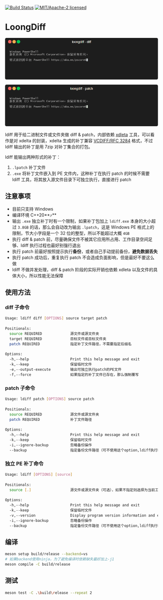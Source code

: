 [![Build Status](https://github.com/12CrazyPaul21/loongdiff-win/actions/workflows/build-and-test-ldiff.yml/badge.svg)](https://github.com/12CrazyPaul21/loongdiff-win/actions) [![MIT/Apache-2 licensed](https://img.shields.io/crates/l/lopxy.svg)](./LICENSE)

# LoongDiff

<p align="center"><img src="./terminalizer/diff.gif"/></p>

<p align="center"><img src="./terminalizer/apply.gif"/></p>

ldiff 用于给二进制文件或文件夹做 diff & patch，内部依赖 [xdleta](https://github.com/jmacd/xdelta.git) 工具，可以看作是对 xdelta 的封装，xdelta 生成的补丁兼容 [VCDIFF/RFC 3284](https://www.ietf.org/rfc/rfc3284.txt) 格式，不过 ldiff 输出的补丁是用 7zip 对补丁集合的打包。

ldiff 能输出两种形式的补丁：

1. `.lpatch` 补丁文件
2. `.exe` 将补丁文件嵌入到 PE 文件内，这种补丁在执行 patch 的时候不需要 ldiff 工具，将其放入源文件目录下可独立执行，直接进行 patch

## 注意事项

- 目前只支持 Windows
- 编译环境 C++20**⤴**
- 输出 `.exe` 独立补丁时有一个限制，如果补丁包加上 `ldiff.exe` 本身的大小超过 `3.8GB` 的话，那么会自动改为输出 `.lpatch`，这是 Windows PE 格式上的限制，节大小字段是一个 32 位的整型，所以不能超过大概 `4GB`
- 执行 diff & patch 前，尽量确保文件不被其它应用所占用、工作目录空间足够、ldiff 执行过程也最好别强行退出
- 执行 patch 前最好按照提示执行**备份**，或者自己手动提前备份，**避免数据丢失**
- 执行 patch 成功后，重复执行 patch 不会造成负面影响，但是最好不要这么做
- ldiff 不做并发处理，diff & patch 阶段的实际开销也依赖 xdleta 以及文件的具体大小，所以性能无法保障

## 使用方法

### diff 子命令

```bash
Usage: ldiff diff [OPTIONS] source target patch

Positionals:
  source REQUIRED             源文件或源文件夹
  target REQUIRED             目标文件或目标文件夹
  patch REQUIRED              指定补丁文件路径，不需要指定后缀名

Options:
  -h,--help                   Print this help message and exit
  -k,--keep                   保留临时文件
  -e,--output-execute         输出可独立执行patch的PE文件
  -f,--force                  如果指定的补丁文件已存在，那么强制覆写
```

### patch 子命令

```bash
Usage: ldiff patch [OPTIONS] source patch

Positionals:
  source REQUIRED             源文件或源文件夹
  patch REQUIRED              补丁文件路径

Options:
  -h,--help                   Print this help message and exit
  -k,--keep                   保留临时文件
  -i,--ignore-backup          忽略备份操作
  --backup                    指定备份文件路径（可不使用这个option,ldiff执行时会提示）
```

### 独立 PE 补丁命令

```bash
Usage: ldiff [OPTIONS] [source]

Positionals:
  source [.]                  源文件或源文件夹（可选），如果不指定则选择为当前工作目录

Options:
  -h,--help                   Print this help message and exit
  -k,--keep                   保留临时文件
  -v,--version                Display program version information and exit
  -i,--ignore-backup          忽略备份操作
  --backup                    指定备份文件路径（可不使用这个option,ldiff执行时会提示）
```

## 编译

```bash
meson setup build/release --backend=vs
# 如果backend使用ninja，为了避免编译时依赖缺失最好加上-j1
meson compile -C build/release
```

## 测试

```bash
meson test -C .\build\release --repeat 2
```

